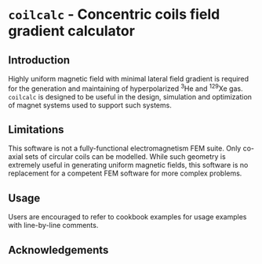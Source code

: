 # `coilcalc` - Concentric coils field gradient calculator
## Introduction
Highly uniform magnetic field with minimal lateral field gradient is required for the generation and maintaining of hyperpolarized <sup>3</sup>He and <sup>129</sup>Xe gas. `coilcalc` is designed to be useful in the design, simulation and optimization of magnet systems used to support such systems.
## Limitations
This software is not a fully-functional electromagnetism FEM suite. Only co-axial sets of circular coils can be modelled. While such geometry is extremely useful in generating uniform magnetic fields, this software is no replacement for a competent FEM software for more complex problems.
## Usage
Users are encouraged to refer to cookbook examples for usage examples with line-by-line comments.
## Acknowledgements
